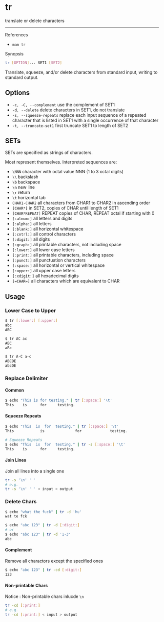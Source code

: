 # tr

translate or delete characters

---

References

- `man tr`

Synopsis

```bash
tr [OPTION]... SET1 [SET2]
```

Translate, squeeze, and/or delete characters from standard input, writing to standard output.

## Options

- `-c, -C, --complement` use the complement of SET1
- `-d, --delete` delete characters in SET1, do not translate
- `-s, --squeeze-repeats` replace each input sequence of a repeated character that is listed in SET1 with a single occurrence of that character
- `-t, --truncate-set1` first truncate SET1 to length of SET2

## SETs

SETs are specified as strings of characters.

Most represent themselves. Interpreted sequences are:

- `\NNN` character with octal value NNN (1 to 3 octal digits)
- `\\` backslash
- `\b` backspace
- `\n` new line
- `\r` return
- `\t` horizontal tab
- `CHAR1-CHAR2` all characters from CHAR1 to CHAR2 in ascending order
- `[CHAR*]` in SET2, copies of CHAR until length of SET1
- `[CHAR*REPEAT]` REPEAT copies of CHAR, REPEAT octal if starting with 0
- `[:alnum:]` all letters and digits
- `[:alpha:]` all letters
- `[:blank:]` all horizontal whitespace
- `[:cntrl:]` all control characters
- `[:digit:]` all digits
- `[:graph:]` all printable characters, not including space
- `[:lower:]` all lower case letters
- `[:print:]` all printable characters, including space
- `[:punct:]` all punctuation characters
- `[:space:]` all horizontal or vertical whitespace
- `[:upper:]` all upper case letters
- `[:xdigit:]` all hexadecimal digits
- `[=CHAR=]` all characters which are equivalent to CHAR

## Usage

### Lower Case to Upper

```bash
$ tr [:lower:] [:upper:]
abc
ABC
```

```bash
$ tr AC ac
ABC
aBc

$ tr A-C a-c
ABCDE
abcDE
```

### Replace Delimiter

#### Common

```bash
$ echo "This is for testing." | tr [:space:] '\t'
This    is      for     testing.
```

#### Squeeze Repeats

```bash
$ echo "This  is  for  testing." | tr [:space:] '\t'
This            is              for             testing.

# Squeeze Repeats
$ echo "This  is  for  testing." | tr -s [:space:] '\t'
This    is      for     testing.
```

#### Join Lines

Join all lines into a single one

```bash
tr -s '\n' ' '
# e.g.
tr -s '\n' ' ' < input > output
```

### Delete Chars

```bash
$ echo "what the fuck" | tr -d 'hu'
wat te fck
```

```bash
$ echo "abc 123" | tr -d [:digit:]
# or
$ echo "abc 123" | tr -d '1-3'
abc
```

#### Complement

Remove all charactors except the specified ones

```bash
$ echo "abc 123" | tr -cd [:digit:]
123
```

#### Non-printable Chars

Notice : Non-printable chars inlucde `\n`

```bash
tr -cd [:print:]
# e.g.
tr -cd [:print:] < input > output
```
